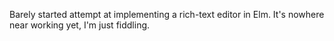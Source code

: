 Barely started attempt at implementing a rich-text editor in Elm. It's nowhere
near working yet, I'm just fiddling.
